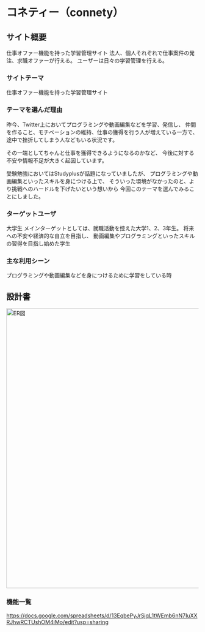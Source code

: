 # コネティー（connety）

## サイト概要
仕事オファー機能を持った学習管理サイト
法人、個人それぞれで仕事案件の発注、求職オファーが行える。
ユーザーは日々の学習管理を行える。

### サイトテーマ
仕事オファー機能を持った学習管理サイト

### テーマを選んだ理由
昨今、Twitter上においてプログラミングや動画編集などを学習、発信し、
仲間を作ること、モチベーションの維持、仕事の獲得を行う人が増えている一方で、
途中で挫折してしまう人などもいる状況です。

その一端としてちゃんと仕事を獲得できるようになるのかなど、
今後に対する不安や情報不足が大きく起因しています。

受験勉強においてはStudyplusが話題になっていましたが、
プログラミングや動画編集といったスキルを身につける上で、
そういった環境がなかったのと、より挑戦へのハードルを下げたいという想いから
今回このテーマを選んでみることにしました。

### ターゲットユーザ
大学生
メインターゲットとしては、就職活動を控えた大学1、2、3年生。
将来への不安や経済的な自立を目指し、
動画編集やプログラミングといったスキルの習得を目指し始めた学生

### 主な利用シーン
プログラミングや動画編集などを身につけるために学習をしている時

## 設計書
<img width="731" alt="ER図" src="https://user-images.githubusercontent.com/47805823/82298791-9ab4e000-99ef-11ea-9a6f-c86c58c57bc4.png">

### 機能一覧
https://docs.google.com/spreadsheets/d/13EqbePyJrSjqL1tWEmb6nN7IuXXRJhwRCTUshOM4iMo/edit?usp=sharing
